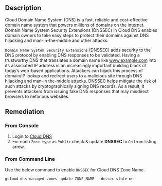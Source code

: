 ## Description

Cloud Domain Name System (DNS) is a fast, reliable and cost-effective domain name system that powers millions of domains on the internet. Domain Name System Security Extensions (DNSSEC) in Cloud DNS enables domain owners to take easy steps to protect their domains against DNS hijacking and man-in-the-middle and other attacks.

`Domain Name System Security Extensions` (DNSSEC) adds security to the DNS protocol by enabling DNS responses to be validated. Having a trustworthy DNS that translates a domain name like www.example.com into its associated IP address is an increasingly important building block of today’s web-based applications. Attackers can hijack this process of domain/IP lookup and redirect users to a malicious site through DNS hijacking and man-in the-middle attacks. DNSSEC helps mitigate the risk of such attacks by cryptographically signing DNS records. As a result, it prevents attackers from issuing fake DNS responses that may misdirect browsers to nefarious websites.

## Remediation

### From Console

1. Login to [Cloud DNS](https://console.cloud.google.com/net-services/dns/zones)
2. For each `Zone type` as `Public` check & update **DNSSEC** to `On` from listing arrow.

### From Command Line

Use the below command to enable `DNSSEC` for Cloud DNS Zone Name.

```baash
gcloud dns managed-zones update ZONE_NAME --dnssec-state on
```
